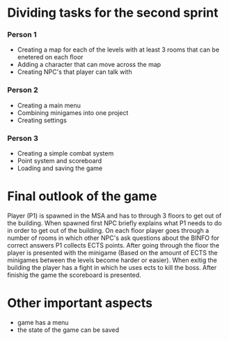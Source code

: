 # Dividing tasks for the second sprint
### Person 1
- Creating a map for each of the levels with at least 3 rooms that can be enetered on each floor
- Adding a character that can move across the map
- Creating NPC's that player can talk with
### Person 2
- Creating a main menu
- Combining minigames into one project
- Creating settings
### Person 3
- Creating a simple combat system
- Point system and scoreboard
- Loading and saving the game


# Final outlook of the game
Player (P1) is spawned in the MSA and has to through 3 floors to get out of the building.
When spawned first NPC briefly explains what P1 needs to do in order to get out of the
building. On each floor player goes through a number of rooms in which other NPC's ask 
questions about the BINFO for correct answers P1 collects ECTS points. After going through 
the floor the player is presented with the minigame (Based on the amount of ECTS the minigames 
between the levels become harder or easier). When exitig the building the player has a fight 
in which he uses ects to kill the boss. After finishig the game the scoreboard is presented.

# Other important aspects 
- game has a menu
- the state of the game can be saved 
